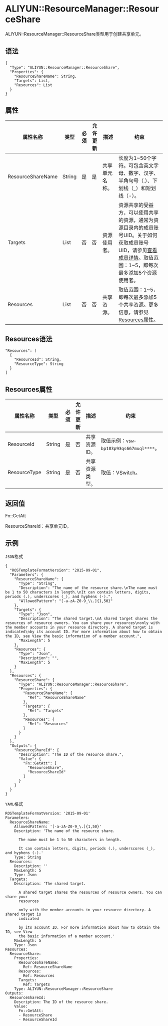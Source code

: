 # ALIYUN::ResourceManager::ResourceShare

ALIYUN::ResourceManager::ResourceShare类型用于创建共享单元。

## 语法

```
{
  "Type": "ALIYUN::ResourceManager::ResourceShare",
  "Properties": {
    "ResourceShareName": String,
    "Targets": List,
    "Resources": List
  }
}
```

## 属性

|属性名称|类型|必须|允许更新|描述|约束|
|----|--|--|----|--|--|
|ResourceShareName|String|是|是|共享单元名称。|长度为1~50个字符。可包含英文字母、数字、汉字、半角句号（.）、下划线（\_）和短划线（-）。|
|Targets|List|否|否|资源使用者。|资源共享的受益方，可以使用共享的资源，通常为资源目录内的成员账号UID。关于如何获取成员账号UID，请参见[查看成员详情]()。取值范围：1~5，即每次最多添加5个资源使用者。 |
|Resources|List|否|否|共享资源。|取值范围：1~5，即每次最多添加5个共享资源。更多信息，请参见[Resources属性](#section_uw7_zcp_7jb)。 |

## Resources语法

```
"Resources": [
  {
    "ResourceId": String,
    "ResourceType": String
  }
]
```

## Resources属性

|属性名称|类型|必须|允许更新|描述|约束|
|----|--|--|----|--|--|
|ResourceId|String|是|否|共享资源ID。|取值示例：`vsw-bp183p93qs667muql****`。|
|ResourceType|String|是|否|共享资源类型。|取值：VSwitch。|

## 返回值

Fn::GetAtt

ResourceShareId：共享单元ID。

## 示例

`JSON`格式

```
{
  "ROSTemplateFormatVersion": "2015-09-01",
  "Parameters": {
    "ResourceShareName": {
      "Type": "String",
      "Description": "The name of the resource share.\nThe name must be 1 to 50 characters in length.\nIt can contain letters, digits, periods (.), underscores (_), and hyphens (-).",
      "AllowedPattern": "[-a-zA-Z0-9_\\.]{1,50}"
    },
    "Targets": {
      "Type": "Json",
      "Description": "The shared target.\nA shared target shares the resources of resource owners. You can share your resources\nonly with the member accounts in your resource directory. A shared target is indicated\nby its account ID. For more information about how to obtain the ID, see View the basic information of a member account.",
      "MaxLength": 5
    },
    "Resources": {
      "Type": "Json",
      "Description": "",
      "MaxLength": 5
    }
  },
  "Resources": {
    "ResourceShare": {
      "Type": "ALIYUN::ResourceManager::ResourceShare",
      "Properties": {
        "ResourceShareName": {
          "Ref": "ResourceShareName"
        },
        "Targets": {
          "Ref": "Targets"
        },
        "Resources": {
          "Ref": "Resources"
        }
      }
    }
  },
  "Outputs": {
    "ResourceShareId": {
      "Description": "The ID of the resource share.",
      "Value": {
        "Fn::GetAtt": [
          "ResourceShare",
          "ResourceShareId"
        ]
      }
    }
  }
}
```

`YAML`格式

```
ROSTemplateFormatVersion: '2015-09-01'
Parameters:
  ResourceShareName:
    AllowedPattern: '[-a-zA-Z0-9_\.]{1,50}'
    Description: 'The name of the resource share.

      The name must be 1 to 50 characters in length.

      It can contain letters, digits, periods (.), underscores (_), and hyphens (-).'
    Type: String
  Resources:
    Description: ''
    MaxLength: 5
    Type: Json
  Targets:
    Description: 'The shared target.

      A shared target shares the resources of resource owners. You can share your
      resources

      only with the member accounts in your resource directory. A shared target is
      indicated

      by its account ID. For more information about how to obtain the ID, see View
      the basic information of a member account.'
    MaxLength: 5
    Type: Json
Resources:
  ResourceShare:
    Properties:
      ResourceShareName:
        Ref: ResourceShareName
      Resources:
        Ref: Resources
      Targets:
        Ref: Targets
    Type: ALIYUN::ResourceManager::ResourceShare
Outputs:
  ResourceShareId:
    Description: The ID of the resource share.
    Value:
      Fn::GetAtt:
      - ResourceShare
      - ResourceShareId
```

